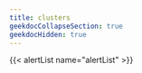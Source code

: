 ```yaml
---
title: clusters
geekdocCollapseSection: true
geekdocHidden: true
---
```


{{< alertList name="alertList" >}}
